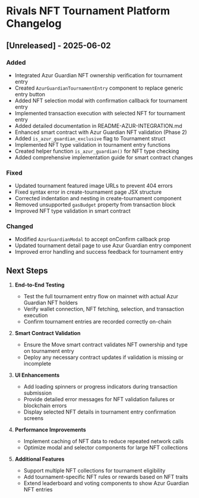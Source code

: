# Rivals NFT Tournament Platform Changelog

## [Unreleased] - 2025-06-02

### Added

- Integrated Azur Guardian NFT ownership verification for tournament entry
- Created `AzurGuardianTournamentEntry` component to replace generic entry button
- Added NFT selection modal with confirmation callback for tournament entry
- Implemented transaction execution with selected NFT for tournament entry
- Added detailed documentation in README-AZUR-INTEGRATION.md
- Enhanced smart contract with Azur Guardian NFT validation (Phase 2)
- Added `is_azur_guardian_exclusive` flag to Tournament struct
- Implemented NFT type validation in tournament entry functions
- Created helper function `is_azur_guardian()` for NFT type checking
- Added comprehensive implementation guide for smart contract changes

### Fixed

- Updated tournament featured image URLs to prevent 404 errors
- Fixed syntax error in create-tournament page JSX structure
- Corrected indentation and nesting in create-tournament component
- Removed unsupported `gasBudget` property from transaction block
- Improved NFT type validation in smart contract

### Changed

- Modified `AzurGuardianModal` to accept onConfirm callback prop
- Updated tournament detail page to use Azur Guardian entry component
- Improved error handling and success feedback for tournament entry

## Next Steps

1. **End-to-End Testing**

   - Test the full tournament entry flow on mainnet with actual Azur Guardian NFT holders
   - Verify wallet connection, NFT fetching, selection, and transaction execution
   - Confirm tournament entries are recorded correctly on-chain

2. **Smart Contract Validation**

   - Ensure the Move smart contract validates NFT ownership and type on tournament entry
   - Deploy any necessary contract updates if validation is missing or incomplete

3. **UI Enhancements**

   - Add loading spinners or progress indicators during transaction submission
   - Provide detailed error messages for NFT validation failures or blockchain errors
   - Display selected NFT details in tournament entry confirmation screens

4. **Performance Improvements**

   - Implement caching of NFT data to reduce repeated network calls
   - Optimize modal and selector components for large NFT collections

5. **Additional Features**
   - Support multiple NFT collections for tournament eligibility
   - Add tournament-specific NFT rules or rewards based on NFT traits
   - Extend leaderboard and voting components to show Azur Guardian NFT entries
